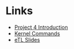 # Links
- [Project 4 Introduction](https://github.com/swsnu/osspr2017/blob/master/doc/Project4.md)
- [Kernel Commands](https://github.com/swsnu/osspr2017/blob/master/doc/OSEnvVMPostInstall.md)
- [eTL Slides](http://etl.snu.ac.kr/course/resources.php?id=120248)

